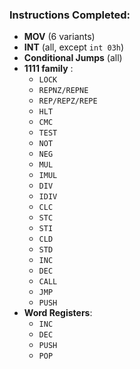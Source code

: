 ### Instructions Completed:

- **MOV** (6 variants)
- **INT** (all, except `int 03h`)
- **Conditional Jumps** (all)
- **1111 family** :
  - `LOCK`
  - `REPNZ/REPNE`
  - `REP/REPZ/REPE`
  - `HLT`
  - `CMC`
  - `TEST`
  - `NOT`
  - `NEG`
  - `MUL`
  - `IMUL`
  - `DIV`
  - `IDIV`
  - `CLC`
  - `STC`
  - `STI`
  - `CLD`
  - `STD`
  - `INC`
  - `DEC`
  - `CALL`
  - `JMP`
  - `PUSH`
- **Word Registers**:
  - `INC`
  - `DEC`
  - `PUSH`
  - `POP`
